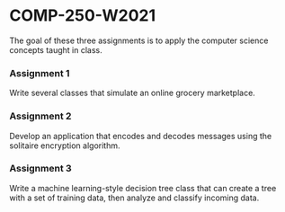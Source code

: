 # COMP-250-W2021
The goal of these three assignments is to apply the computer science concepts taught in class.
### Assignment 1
Write several classes that simulate an online grocery marketplace.
### Assignment 2
Develop an application that encodes and decodes messages using the solitaire encryption algorithm.
### Assignment 3
Write a machine learning-style decision tree class that can create a tree with a set of training data, then analyze and classify incoming data.
